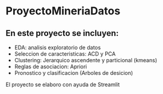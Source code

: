 # ProyectoMineriaDatos

## En este proyecto se incluyen:

- EDA: analisis exploratorio de datos
- Seleccion de caracteristicas: ACD y PCA
- Clustering: Jerarquico ascendente y particional (kmeans)
- Reglas de asociacion: Apriori
- Pronostico y clasificacion (Arboles de desicion)

El proyecto se elaboro con ayuda de Streamlit
